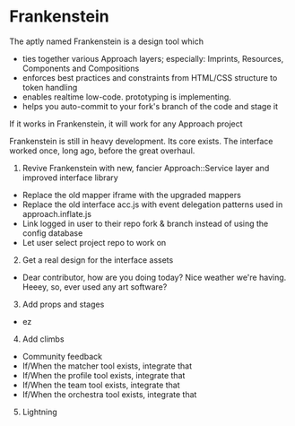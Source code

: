 # Frankenstein

The aptly named Frankenstein is a design tool which
- ties together various Approach layers; especially: Imprints, Resources, Components and Compositions
- enforces best practices and constraints from HTML/CSS structure to token handling
- enables realtime low-code. prototyping is implementing.
- helps you auto-commit to your fork's branch of the code and stage it


If it works in Frankenstein, it will work for any Approach project

Frankenstein is still in heavy development. 
Its core exists. The interface worked once, long ago, before the great overhaul.

1. Revive Frankenstein with new, fancier Approach::Service layer and improved interface library
  - Replace the old mapper iframe with the upgraded mappers 
  - Replace the old interface acc.js with event delegation patterns used in approach.inflate.js
  - Link logged in user to their repo fork & branch instead of using the config database
  - Let user select project repo to work on
  
2. Get a real design for the interface assets
  - Dear contributor, how are you doing today? Nice weather we're having. Heeey, so, ever used any art software?
3. Add props and stages
  - ez
4. Add climbs
  - Community feedback
  - If/When the matcher tool exists, integrate that
  - If/When the profile tool exists, integrate that
  - If/When the team tool exists, integrate that
  - If/When the orchestra tool exists, integrate that
5. Lightning
